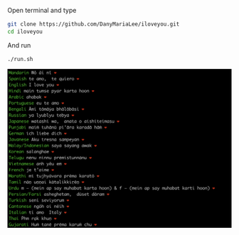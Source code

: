 Open terminal and type

```bash
git clone https://github.com/DanyMariaLee/iloveyou.git
cd iloveyou
```

And run
```bash
./run.sh
```

[![N|Solid](./output.png)](https://nodesource.com/products/nsolid)